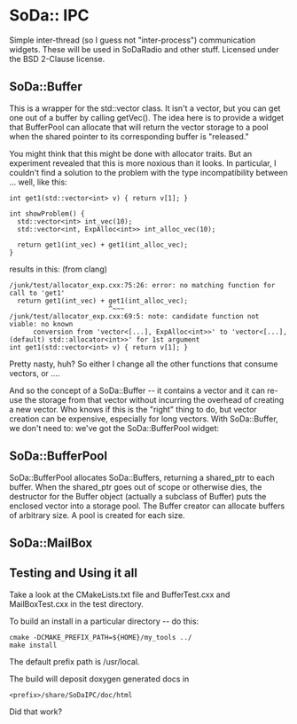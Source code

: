 # SoDa:: IPC

Simple inter-thread (so I guess not "inter-process") communication
widgets.  These will be used in SoDaRadio and other stuff. Licensed
under the BSD 2-Clause license.

## SoDa::Buffer

This is a wrapper for the std::vector class.  It isn't a vector, but
you can get one out of a buffer by calling getVec(). The idea here is
to provide a widget that BufferPool can allocate that will return the
vector storage to a pool when the shared pointer to its corresponding
buffer is "released."

You might think that this might be done with allocator traits. But an experiment revealed that this is more noxious than it looks. In particular, I couldn't find a solution to the problem with the type incompatibility between ... well, like this:
```
int get1(std::vector<int> v) { return v[1]; }

int showProblem() {
  std::vector<int> int_vec(10);
  std::vector<int, ExpAlloc<int>> int_alloc_vec(10);

  return get1(int_vec) + get1(int_alloc_vec);
}
```
results in this: (from clang)
```
/junk/test/allocator_exp.cxx:75:26: error: no matching function for call to 'get1'
  return get1(int_vec) + get1(int_alloc_vec);
                         ^~~~
/junk/test/allocator_exp.cxx:69:5: note: candidate function not viable: no known
      conversion from 'vector<[...], ExpAlloc<int>>' to 'vector<[...], (default) std::allocator<int>>' for 1st argument
int get1(std::vector<int> v) { return v[1]; }
```

Pretty nasty, huh? So either I change all the other functions that consume vectors, or ....

And so the concept of a SoDa::Buffer -- it contains a vector and it
can re-use the storage from that vector without incurring the overhead
of creating a new vector.  Who knows if this is the "right" thing to do, but vector creation can be expensive, especially for long vectors.  With SoDa::Buffer, we don't need to: we've got the SoDa::BufferPool widget:


## SoDa::BufferPool 

SoDa::BufferPool allocates SoDa::Buffers, returning a shared_ptr to each buffer. When the shared_ptr goes out of scope or otherwise dies, the destructor for the Buffer object (actually a subclass of Buffer) puts the enclosed vector into a storage pool. The Buffer creator can allocate buffers of arbitrary size. A pool is created for each size.  

## SoDa::MailBox


## Testing and Using it all

Take a look at the CMakeLists.txt file and BufferTest.cxx and MailBoxTest.cxx in the test
directory.

To build an install in a particular directory -- do this: 
```
cmake -DCMAKE_PREFIX_PATH=${HOME}/my_tools ../
make install
```
The default prefix path is /usr/local.

The build will deposit doxygen generated docs in
```
<prefix>/share/SoDaIPC/doc/html
```


Did that work?

